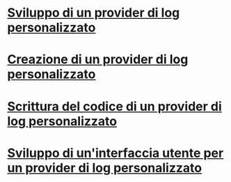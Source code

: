 # [Sviluppo di un provider di log personalizzato](developing-a-custom-log-provider.md)
# [Creazione di un provider di log personalizzato](creating-a-custom-log-provider.md)
# [Scrittura del codice di un provider di log personalizzato](coding-a-custom-log-provider.md)
# [Sviluppo di un'interfaccia utente per un provider di log personalizzato](developing-a-user-interface-for-a-custom-log-provider.md)
